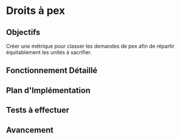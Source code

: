 # Droits à pex

## Objectifs
Créer une métrique pour classer les demandes de pex afin de répartir équitablement les unités à sacrifier.

## Fonctionnement Détaillé

## Plan d'Implémentation

## Tests à effectuer

## Avancement